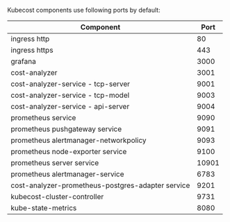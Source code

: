 Kubecost components use following ports by default:

| Component                                         | Port  |
| ------------------------------------------------- | ----- |
| ingress http                                      | 80    |
| ingress https                                     | 443   |
| grafana                                           | 3000  |
| cost-analyzer                                     | 3001  |
| cost-analyzer-service - tcp-server                | 9001  |
| cost-analyzer-service - tcp-model                 | 9003  |
| cost-analyzer-service - api-server                | 9004  |
| prometheus service                                | 9090  |
| prometheus pushgateway service                    | 9091  |
| prometheus alertmanager-networkpolicy             | 9093  |
| prometheus node-exporter service                  | 9100  |
| prometheus server service                         | 10901 |
| prometheus alertmanager-service                   | 6783  |
| cost-analyzer-prometheus-postgres-adapter service | 9201  |
| kubecost-cluster-controller                       | 9731  |
| kube-state-metrics                                | 8080  |